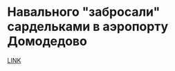 # Навального "забросали" сардельками в аэропорту Домодедово



[LINK](https://varlamov.ru/2545745.html)